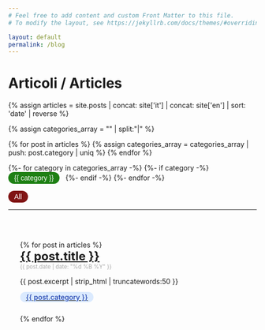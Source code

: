 ```yaml
---
# Feel free to add content and custom Front Matter to this file.
# To modify the layout, see https://jekyllrb.com/docs/themes/#overriding-theme-defaults

layout: default
permalink: /blog
---
```


# Articoli / Articles


<script>
  function categoryClick(category) {
    // Ottieni l'URL di base senza query string
    var baseUrl = window.location.href.split('?')[0];
    
    // Define the parameter name and value you want to add
    var paramName = 'cat';
    var paramValue = category;
    
    // Construct the new URL with the parameter
    var newUrl = category=="All" ? `${baseUrl}` : `${baseUrl}?${paramName}=${paramValue}`;
    
    // Change the location of the window to reload and add the parameter
    window.location.href = newUrl;
  }

  // Funzione che filtra gli elementi <li> basandosi sul parametro 'cat' della query string
  function filterListItemsByCategory() {
    // Ottieni il valore del parametro 'cat' dalla query string
    const urlSearchParams = new URLSearchParams(window.location.search);
    const category = urlSearchParams.get('cat');

    // Verifica se il parametro 'cat' è presente
    if (!category) {
      console.log("Il parametro 'cat' non è presente nella query string.");
      return;
    }

    // Trova tutti gli elementi <li> nel DOM che contengono un div con class="label"
    const listItems = document.querySelectorAll('li');

    // Itera sugli elementi <li> e mostra/nasconde basandosi sulla corrispondenza con 'cat'
    listItems.forEach(li => {
      const labelDiv = li.querySelector('.label');
      if (labelDiv && labelDiv.textContent.trim() === category) {
        li.style.display = ''; // Mostra l'elemento <li>
      } else {
        li.style.display = 'none'; // Nasconde l'elemento <li>
      }
    });
  }

  // Assicurati che lo script si esegua dopo il caricamento del DOM
  document.addEventListener('DOMContentLoaded', filterListItemsByCategory);  



</script>

<style>
    .post-date {
        font-size: 0.8em; /* Imposta il font più piccolo */
        color: #aaaaaa; /* Opzionale: Cambia il colore se desiderato */
    }

    .post-title {
        font-size: 1.6em; /* Imposta il font più piccolo */
    }

    .excerpt {
        font-size: 1.0em; /* Imposta il font più piccolo */
        color: #999; /* Opzionale: Cambia il colore se desiderato */
    }


    .label,button {
      --tw-text-opacity: 1;
      color: rgb(30 64 175/var(--tw-text-opacity));
      font-weight: 500;
      font-size: .875rem;
      line-height: 1.25rem;
      padding-bottom: .125rem;
      padding-top: .125rem;
      padding-left: .75rem;
      padding-right: .75rem;    
      border-radius: 9999px;
      align-items: center;
      --tw-bg-opacity: 1;
      background-color: rgb(219 234 254/var(--tw-bg-opacity));
    }

  .container {
    display: flex;
    margin-bottom: 25px;
  }
  

  
  .left-column img {
    display: none;
  }
  
  .right-column {
    flex-grow: 1;
  }
  
  .post-title {
    /* Stili per il titolo, ad esempio: */
    font-size: 24px;
    font-weight: bold;
  }

  .left-column {
    display: none; /* Hide by default */
  }

  }

</style>


{% assign articles = site.posts | concat: site['it'] | concat: site['en'] | sort: 'date' | reverse %}

<!-- create categories array-->
{% assign categories_array = "" | split:"|" %}

{% for post in articles %}
        {% assign categories_array = categories_array | push: post.category | uniq %}
{% endfor %}

<!--Output the categories-->
{%- for category in categories_array -%}
  {%- if category -%}
  <button style="border: none; background-color: rgb(30,128,20); color: white;" onclick="categoryClick('{{ category }}')">
    {{ category }}</button> &nbsp;
  {%- endif -%}
{%- endfor -%}

<button 
  style="border: none; background-color: rgb(128,20,20); color: white;" onclick="categoryClick('All')">All
</button>

<hr/>
<br/><br/>

  <ul style="list-style-type: none">
    {% for post in articles %}
    <li>
      <div class="container">
        <div class="right-column">
          <a class="post-title" href="{{ post.url }}" >
                {{ post.title }}
          </a>
          <div class="post-date"><i class="fa-regular fa-calendar"></i>
          {{ post.date | date: "%d %B %Y" }}</div>
          <p>{{ post.excerpt | strip_html | truncatewords:50 }}</p>
              <a href="javascript:categoryClick('{{ cat }}')">
                <span class="label">{{ post.category }}</span> 
              </a>   
          <!-- Qui puoi aggiungere altro contenuto se necessario -->
        </div>     
      </div>
    </li>
    {% endfor %}  
  </ul>

